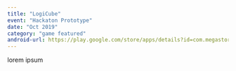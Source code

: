 ```yaml
---
title: "LogiCube"
event: "Hackaton Prototype"
date: "Oct 2019"
category: "game featured"
android-url: https://play.google.com/store/apps/details?id=com.megastorm.logicube
---
```

lorem ipsum